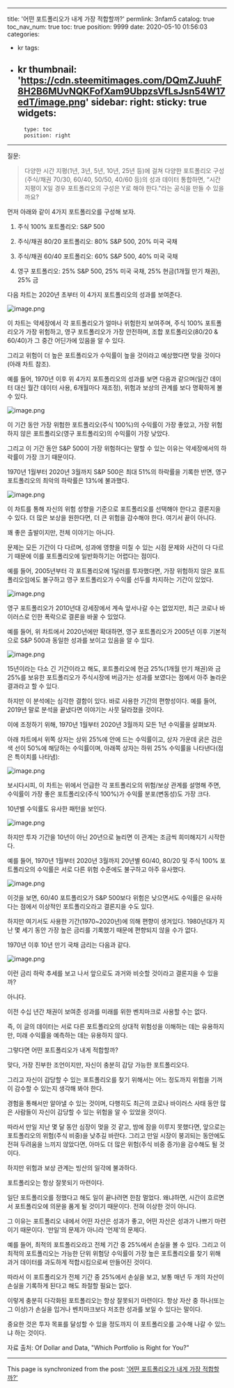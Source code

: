 
---
title: '어떤 포트폴리오가 내게 가장 적합할까?'
permlink: 3nfam5
catalog: true
toc_nav_num: true
toc: true
position: 9999
date: 2020-05-10 01:56:03
categories:
- kr
tags:
- kr
thumbnail: 'https://cdn.steemitimages.com/DQmZJuuhF8H2B6MUvNQKFofXam9UbpzsVfLsJsn54W17edT/image.png'
sidebar:
    right:
        sticky: true
widgets:
    -
        type: toc
        position: right
---


질문:

 

>다양한 시간 지평(1년, 3년, 5년, 10년, 25년 등)에 걸쳐 다양한 포트폴리오 구성(주식/채권 70/30, 60/40, 50/50, 40/60 등)의 성과 데이터 통합하면, “시간 지평이 X일 경우 포트폴리오의 구성은 Y로 해야 한다."라는 공식을 만들 수 있을까요?

 

 

먼저 아래와 같이 4가지 포트폴리오를 구성해 보자.

 

1. 주식 100% 포트폴리오: S&P 500

2. 주식/채권 80/20 포트폴리오: 80% S&P 500, 20% 미국 국채

3. 주식/채권 60/40 포트폴리오: 60% S&P 500, 40% 미국 국채

4. 영구 포트폴리오: 25% S&P 500, 25% 미국 국채, 25% 현금(1개월 만기 채권), 25% 금

 

다음 차트는 2020년 초부터 이 4가지 포트폴리오의 성과를 보여준다.

 
![image.png](https://cdn.steemitimages.com/DQmZJuuhF8H2B6MUvNQKFofXam9UbpzsVfLsJsn54W17edT/image.png)

이 차트는 약세장에서 각 포트폴리오가 얼마나 위험한지 보여주며, 주식 100% 포트폴리오가 가장 위험하고, 영구 포트폴리오가 가장 안전하며, 조합 포트폴리오(80/20 & 60/40)가 그 중간 어딘가에 있음을 알 수 있다.

 

그리고 위험이 더 높은 포트폴리오가 수익률이 높을 것이라고 예상했다면 맞을 것이다(아래 차트 참조).

 

예를 들어, 1970년 이후 위 4가지 포트폴리오의 성과를 보면 다음과 같으며(일간 데이터 대신 월간 데이터 사용, 6개월마다 재조정), 위험과 보상의 관계를 보다 명확하게 볼 수 있다.


![image.png](https://cdn.steemitimages.com/DQmSA9Jn9SoZtqH4czJ5q8C93DZwMf6GyAnyfoZFL9NHu4q/image.png)

이 기간 동안 가장 위험한 포트폴리오(주식 100%)의 수익률이 가장 좋았고, 가장 위험하지 않은 포트폴리오(영구 포트폴리오)의 수익률이 가장 낮았다.

 

그리고 이 기간 동안 S&P 500이 가장 위험하다는 말할 수 있는 이유는 약세장에서의 하락률이 가장 크기 때문이다.

 

1970년 1월부터 2020년 3월까지 S&P 500은 최대 51%의 하락률을 기록한 반면, 영구 포트폴리오의 최악의 하락률은 13%에 불과했다.


![image.png](https://cdn.steemitimages.com/DQmd4CwcVyUwdohwo3wPFBuKzwKwe7XQzCq5HqPzwreBWBN/image.png)


이 차트를 통해 자신의 위험 성향을 기준으로 포트폴리오를 선택해야 한다고 결론지을 수 있다. 더 많은 보상을 원한다면, 더 큰 위험을 감수해야 한다. 여기서 끝이 아니다.

 

꽤 좋은 출발이지만, 전체 이야기는 아니다. 

 

문제는 모든 기간이 다 다르며, 성과에 영향을 미칠 수 있는 시점 문제와 사건이 다 다르기 때문에 이를 포트폴리오에 일반화하기는 어렵다는 점이다. 

 

예를 들어, 2005년부터 각 포트폴리오에 1달러를 투자했다면, 가장 위험하지 않은 포트폴리오임에도 불구하고 영구 포트폴리오가 수익률 선두를 차지하는 기간이 있었다.


![image.png](https://cdn.steemitimages.com/DQmRfS6dD6e7n8U9mH7Z59zNPiCMGThUgP8w2zfQRrK6M1T/image.png)

영구 포트폴리오가 2010년대 강세장에서 계속 앞서나갈 수는 없었지만, 최근 코로나 바이러스로 인한 폭락으로 결론을 바꿀 수 있었다.

 

예를 들어, 위 차트에서 2020년에만 확대하면, 영구 포트폴리오가 2005년 이후 기본적으로 S&P 500과 동일한 성과를 보이고 있음을 알 수 있다.


![image.png](https://cdn.steemitimages.com/DQmQ2T6LYDNTA7Kk1yHzYDEfcPDBvuNu8q8XDgywsxyVMbu/image.png)

15년이라는 다소 긴 기간이라고 해도, 포트폴리오에 현금 25%(1개월 만기 채권)와 금 25%를 보유한 포트폴리오가 주식시장에 버금가는 성과를 보였다는 점에서 아주 놀라운 결과라고 할 수 있다. 

 

하지만 이 분석에는 심각한 결함이 있다. 바로 사용한 기간의 편향성이다. 예를 들어, 2019년 말로 분석을 끝냈다면 이야기는 사뭇 달라졌을 것이다.

 

이에 조정하기 위해, 1970년 1월부터 2020년 3월까지 모든 1년 수익률을 살펴보자.

 

아래 차트에서 위쪽 상자는 상위 25%에 안에 드는 수익률이고, 상자 가운데 굵은 검은색 선이 50%에 해당하는 수익률이며, 아래쪽 상자는 하위 25% 수익률을 나타낸다(점은 특이치를 나타냄):


![image.png](https://cdn.steemitimages.com/DQmdRRfimCL8wShZcisW6zK65B9FBUeRGMAUH5Y6oskFGU6/image.png)

보시다시피, 이 차트는 위에서 언급한 각 포트폴리오의 위험/보상 관계를 설명해 주면, 수익률이 가장 좋은 포트폴리오(주식 100%)가 수익률 분포(변동성)도 가장 크다.

 

10년별 수익률도 유사한 패턴을 보인다.


![image.png](https://cdn.steemitimages.com/DQmR9WeQmuhDyenfMbZmzuvgSWuSp487EwwiNTnxNw3uaw1/image.png)

하지만 투자 기간을 10년이 아닌 20년으로 늘리면 이 관계는 조금씩 희미해지기 시작한다. 

 

예를 들어, 1970년 1월부터 2020년 3월까지 20년별 60/40, 80/20 및 주식 100% 포트폴리오의 수익률은 서로 다른 위험 수준에도 불구하고 아주 유사했다.


![image.png](https://cdn.steemitimages.com/DQmTZSoHWYuNBDXpcEMvgXdioQpckFPqJSTWPs2NR5LkUgc/image.png)

이것을 보면, 60/40 포트폴리오가 S&P 500보다 위험은 낮으면서도 수익률은 유사하다는 점에서 이상적인 포트폴리오라고 결론지을 수도 있다. 

 

하지만 여기서도 사용한 기간(1970~2020년)에 의해 편향이 생겨있다. 1980년대가 지난 몇 세기 동안 가장 높은 금리를 기록했기 때문에 편향되지 않을 수가 없다.

 

1970년 이후 10년 만기 국채 금리는 다음과 같다.


![image.png](https://cdn.steemitimages.com/DQmSEttTQk7Z6ZNVR4Y3RJTStpySA3jJSqJkVMvriq927Dn/image.png)

이런 금리 하락 추세를 보고 나서 앞으로도 과거와 비슷할 것이라고 결론지을 수 있을까?

 

아니다.

 

이전 수십 년간 채권이 보여준 성과를 미래를 위한 벤치마크로 사용할 수는 없다.

 

즉, 이 글의 데이터는 서로 다른 포트폴리오의 상대적 위험성을 이해하는 데는 유용하지만, 미래 수익률을 예측하는 데는 유용하지 않다. 

 

그렇다면 어떤 포트폴리오가 내게 적합할까?

 

맞다, 가장 진부한 조언이지만, 자신이 충분히 감당 가능한 포트폴리오다.

 

그리고 자신이 감당할 수 있는 포트폴리오를 찾기 위해서는 어느 정도까지 위험을 기꺼이 감수할 수 있는지 생각해 봐야 한다.

 

경험을 통해서만 알아낼 수 있는 것이며, 다행히도 최근의 코로나 바이러스 사태 동안 많은 사람들이 자신이 감당할 수 있는 위험을 알 수 있었을 것이다.

 

따라서 만일 지난 몇 달 동안 심장이 멎을 것 같고, 밤에 잠을 이루지 못했다면, 앞으로는 포트폴리오의 위험(주식 비중)을 낮추길 바란다. 그리고 만일 시장이 붕괴되는 동안에도 전혀 두려움을 느끼지 않았다면, 아마도 더 많은 위험(주식 비중 증가)을 감수해도 될 것이다.

 

하지만 위험과 보상 관계는 빙산의 일각에 불과하다.

 

포트폴리오는 항상 잘못되기 마련이다.

 

일단 포트폴리오를 정했다고 해도 일이 끝나려면 한참 멀었다. 왜냐하면, 시간이 흐르면서 포트폴리오에 의문을 품게 될 것이기 때문이다. 전혀 이상한 것이 아니다.

 

그 이유는 포트폴리오 내에서 어떤 자산은 성과가 좋고, 어떤 자산은 성과가 나쁘기 마련이기 때문이다. '만일'의 문제가 아니라 '언제'의 문제다. 

 

예를 들어, 최적의 포트폴리오라고 전체 기간 중 25%에서 손실을 볼 수 있다. 그리고 이 최적의 포트폴리오는 가능한 단위 위험당 수익률이 가장 높은 포트폴리오를 찾기 위해 과거 데이터를 과도하게 적합시킴으로써 만들어진 것이다.

 

따라서 이 포트폴리오가 전체 기간 중 25%에서 손실을 보고, 보통 매년 두 개의 자산이 손실을 기록하게 된다고 해도 좌절할 필요는 없다.

 

이렇게 충분히 다각화된 포트폴리오는 항상 잘못되기 마련이다. 항상 자산 중 하나(또는 그 이상)가 손실을 입거나 벤치마크보다 저조한 성과를 보일 수 있다는 말이다.

 

중요한 것은 투자 목표를 달성할 수 있을 정도까지 이 포트폴리오를 고수해 나갈 수 있느냐 하는 것이다.

 

자료 출처: Of Dollar and Data, "Which Portfolio is Right for You?"

- - -

This page is synchronized from the post: ['어떤 포트폴리오가 내게 가장 적합할까?'](https://steemit.com/@pius.pius/3nfam5)
